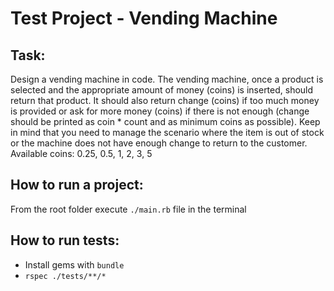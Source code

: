 # Test Project - Vending Machine

## Task:

Design a vending machine in code. The vending machine, once a product is selected and the appropriate amount of money (coins) is inserted, should return that product. It should also return change (coins) if too much money is provided or ask for more money (coins) if there is not enough (change should be printed as coin * count and as minimum coins as possible).
Keep in mind that you need to manage the scenario where the item is out of stock or the machine does not have enough change to return to the customer.
Available coins: 0.25, 0.5, 1, 2, 3, 5

## How to run a project:

From the root folder execute `./main.rb` file in the terminal

## How to run tests:

* Install gems with `bundle`
* `rspec ./tests/**/*`


